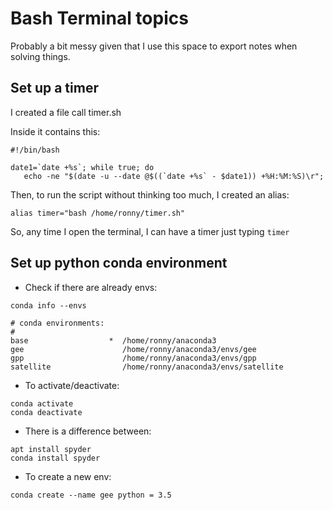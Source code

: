 # Bash Terminal topics

Probably a bit messy given that I use this space to export notes when solving
things.

## **Set up a timer**

I created a file call timer.sh

Inside it contains this:

```
#!/bin/bash

date1=`date +%s`; while true; do 
   echo -ne "$(date -u --date @$((`date +%s` - $date1)) +%H:%M:%S)\r";
```
Then, to run the script without thinking too much, I created an alias:

```
alias timer="bash /home/ronny/timer.sh" 
```

So, any time I open the terminal, I can have a timer just typing `timer`

## **Set up python conda environment**

 - Check if there are already envs:
 
```
conda info --envs

# conda environments:
#
base                  *  /home/ronny/anaconda3
gee                      /home/ronny/anaconda3/envs/gee
gpp                      /home/ronny/anaconda3/envs/gpp
satellite                /home/ronny/anaconda3/envs/satellite
```

 - To activate/deactivate:
 
```
conda activate
conda deactivate
```

 - There is a difference between:
 
```
apt install spyder
conda install spyder
```

 - To create a new env:
 
```
conda create --name gee python = 3.5
```
